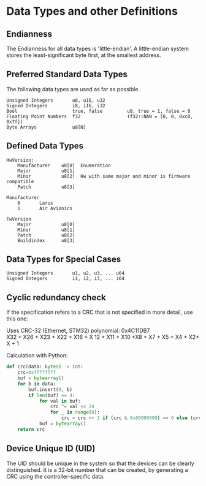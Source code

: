 Data Types and other Definitions
===

Endianness
---
The Endianness for all data types is 'little-endian'. A little-endian system stores the least-significant byte first, at the smallest address.


Preferred Standard Data Types
---
The following data types are used as far as possible. 

    Unsigned Integers       u8, u16, u32
    Signed Integers         i8, i16, i32
    Bool                    true, false         u8, true = 1, false = 0
    Floating Point Numbers  f32                 (f32::NAN = [0, 0, 0xc0, 0x7f])
    Byte Arrays             u8[N]

Defined Data Types
---

    HwVersion:
        Manufacturer    u8[0]  Enumeration
        Major           u8[1]     
        Minor           u8[2]  Hw with same major and minor is firmware compatible
        Patch           u8[3]    

    Manufacturer
        0       Larus
        1       Air Avionics

    FwVersion
        Major           u8[0]
        Minor           u8[1]     
        Patch           u8[2]
        Buildindex      u8[3]    

Data Types for Special Cases
---

    Unsigned Integers       u1, u2, u3, ... u64
    Signed Integers         i1, i2, i3, ... i64

Cyclic redundancy check
---
If the specification refers to a CRC that is not specified in more detail, use this one:

Uses CRC-32 (Ethernet, STM32) polynomial: 0x4C11DB7  
X32 + X26 + X23 + X22 + X16 + X 12 + X11 + X10 +X8 + X7 + X5 + X4 + X2+ X + 1

Calculation with Python:

```Python
def crc(data: bytes) -> int:
    crc=0xffffffff
    buf = bytearray()
    for b in data:
        buf.insert(0, b)
        if len(buf) == 4:
            for val in buf:
                crc ^= val << 24
                for _ in range(8):
                    crc = crc << 1 if (crc & 0x80000000) == 0 else (crc << 1) ^ 0x104c11db7
            buf = bytearray()
    return crc
```

Device Unique ID (UID)
---
The UID should be unique in the system so that the devices can be clearly distinguished. It is a 32-bit number that can be created, by generating a CRC using the controller-specific data.
